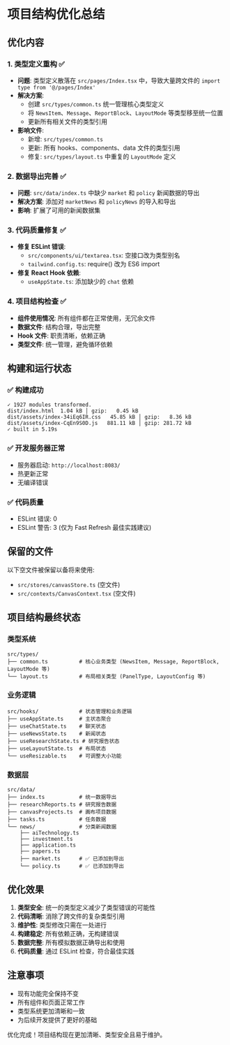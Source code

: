 # 项目结构优化总结

## 优化内容

### 1. 类型定义重构 ✅
- **问题**: 类型定义散落在 `src/pages/Index.tsx` 中，导致大量跨文件的 `import type from '@/pages/Index'`
- **解决方案**: 
  - 创建 `src/types/common.ts` 统一管理核心类型定义
  - 将 `NewsItem`、`Message`、`ReportBlock`、`LayoutMode` 等类型移至统一位置
  - 更新所有相关文件的类型引用
- **影响文件**: 
  - 新增: `src/types/common.ts`
  - 更新: 所有 hooks、components、data 文件的类型引用
  - 修复: `src/types/layout.ts` 中重复的 `LayoutMode` 定义

### 2. 数据导出完善 ✅
- **问题**: `src/data/index.ts` 中缺少 `market` 和 `policy` 新闻数据的导出
- **解决方案**: 添加对 `marketNews` 和 `policyNews` 的导入和导出
- **影响**: 扩展了可用的新闻数据集

### 3. 代码质量修复 ✅
- **修复 ESLint 错误**:
  - `src/components/ui/textarea.tsx`: 空接口改为类型别名
  - `tailwind.config.ts`: require() 改为 ES6 import
- **修复 React Hook 依赖**:
  - `useAppState.ts`: 添加缺少的 `chat` 依赖

### 4. 项目结构检查 ✅
- **组件使用情况**: 所有组件都在正常使用，无冗余文件
- **数据文件**: 结构合理，导出完整
- **Hook 文件**: 职责清晰，依赖正确
- **类型文件**: 统一管理，避免循环依赖

## 构建和运行状态

### ✅ 构建成功
```
✓ 1927 modules transformed.
dist/index.html  1.04 kB │ gzip:   0.45 kB
dist/assets/index-34iEq6IR.css   45.85 kB │ gzip:   8.36 kB
dist/assets/index-CqEn9S0D.js   881.11 kB │ gzip: 281.72 kB
✓ built in 5.19s
```

### ✅ 开发服务器正常
- 服务器启动: `http://localhost:8083/`
- 热更新正常
- 无编译错误

### ✅ 代码质量
- ESLint 错误: 0
- ESLint 警告: 3 (仅为 Fast Refresh 最佳实践建议)

## 保留的文件
以下空文件被保留以备将来使用:
- `src/stores/canvasStore.ts` (空文件)
- `src/contexts/CanvasContext.tsx` (空文件)

## 项目结构最终状态

### 类型系统
```
src/types/
├── common.ts          # 核心业务类型 (NewsItem, Message, ReportBlock, LayoutMode 等)
└── layout.ts          # 布局相关类型 (PanelType, LayoutConfig 等)
```

### 业务逻辑
```
src/hooks/             # 状态管理和业务逻辑
├── useAppState.ts     # 主状态聚合
├── useChatState.ts    # 聊天状态
├── useNewsState.ts    # 新闻状态  
├── useResearchState.ts # 研究报告状态
├── useLayoutState.ts  # 布局状态
└── useResizable.ts    # 可调整大小功能
```

### 数据层
```
src/data/
├── index.ts           # 统一数据导出
├── researchReports.ts # 研究报告数据
├── canvasProjects.ts  # 画布项目数据
├── tasks.ts           # 任务数据
└── news/              # 分类新闻数据
    ├── aiTechnology.ts
    ├── investment.ts
    ├── application.ts
    ├── papers.ts
    ├── market.ts      # ✅ 已添加到导出
    └── policy.ts      # ✅ 已添加到导出
```

## 优化效果

1. **类型安全**: 统一的类型定义减少了类型错误的可能性
2. **代码清晰**: 消除了跨文件的复杂类型引用
3. **维护性**: 类型修改只需在一处进行
4. **构建稳定**: 所有依赖正确，无构建错误
5. **数据完整**: 所有模拟数据正确导出和使用
6. **代码质量**: 通过 ESLint 检查，符合最佳实践

## 注意事项

- 现有功能完全保持不变
- 所有组件和页面正常工作
- 类型系统更加清晰和一致
- 为后续开发提供了更好的基础

优化完成！项目结构现在更加清晰、类型安全且易于维护。
